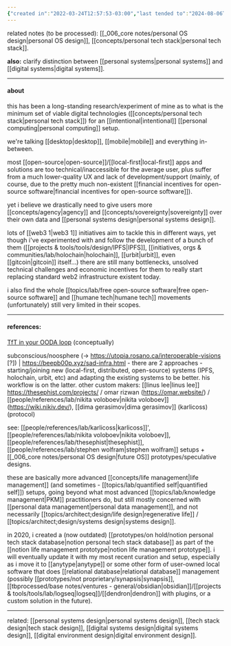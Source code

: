 ```yaml
---
{"created in":"2022-03-24T12:57:53-03:00","last tended to":"2024-08-06T16:14:30-03:00","aliases":["minimum viable intentional tech stack setup","minimum viable intentional personal operations setup","intentional digital systems setup","minimum viable intentional digital setup","self-management tech setup","minimum viable intentional personal systems setup"],"tags":["experiment","🌿","design","lab"],"dg-publish":true,"permalink":"/experiments/minimum-viable-intentional-personal-systems-setup/","dgPassFrontmatter":true,"created":"2022-03-24T12:57:53.053-03:00","updated":"2024-08-06T16:14:31.530-03:00"}
---
```


related notes (to be processed): [[_006_core notes/personal OS design\|personal OS design]], [[concepts/personal tech stack\|personal tech stack]].

**also:** clarify distinction between [[personal systems\|personal systems]] and [[digital systems\|digital systems]].

---
#### about

this has been a long-standing research/experiment of mine as to what is the minimum set of viable digital technologies ([[concepts/personal tech stack\|personal tech stack]]) for an [[intentional\|intentional]] [[personal computing\|personal computing]] setup.

we're talking [[desktop\|desktop]], [[mobile\|mobile]] and everything in-between.

most [[open-source\|open-source]]/[[local-first\|local-first]] apps and solutions are too technical/inaccessible for the average user, plus suffer from a much lower-quality UX and lack of development/support (mainly, of course, due to the pretty much non-existent [[financial incentives for open-source software\|financial incentives for open-source software]]).

yet i believe we drastically need to give users more [[concepts/agency\|agency]] and [[concepts/sovereignty\|sovereignty]] over their own data and [[personal systems design\|personal systems design]].

lots of [[web3 1\|web3 1]] initiatives aim to tackle this in different ways, yet though i've experimented with and follow the development of a bunch of them ([[projects & tools/tools/design/IPFS\|IPFS]], [[initiatives, orgs & communities/lab/holochain\|holochain]], [[urbit\|urbit]], even [[gitcoin\|gitcoin]] itself...) there are still many bottlenecks, unsolved technical challenges and economic incentives for them to really start replacing standard web2 infrastructure existent today.

i also find the whole [[topics/lab/free open-source software\|free open-source software]] and [[humane tech\|humane tech]] movements (unfortunately) still very limited in their scopes.

---
#### references:

[TfT in your OODA loop](https://subconscious.substack.com/p/tools-for-thought-in-your-ooda-loop) (conceptually)

subconscious/noosphere (-> https://utopia.rosano.ca/interoperable-visions [?]) | https://beepb00p.xyz/sad-infra.html - there are 2 approaches - starting/joining new (local-first, distributed, open-source) systems (IPFS, holochain, urbit, etc) and adapting the existing systems to be better. his workflow is on the latter. other custom makers: [[linus lee\|linus lee]] https://thesephist.com/projects/ / omar rizwan (https://omar.website/) / [[people/references/lab/nikita voloboev\|nikita voloboev]] (https://wiki.nikiv.dev/), [[dima gerasimov\|dima gerasimov]] (karlicoss) (protocol)

see: [[people/references/lab/karlicoss\|karlicoss]]', [[people/references/lab/nikita voloboev\|nikita voloboev]], [[people/references/lab/thesephist\|thesephist]], [[people/references/lab/stephen wolfram\|stephen wolfram]] setups + [[_006_core notes/personal OS design\|future OS]] prototypes/speculative designs.

these are basically more advanced [[concepts/life management\|life management]] (and sometimes - [[topics/lab/quantified self\|quantified self]]) setups, going beyond what most advanced [[topics/lab/knowledge management\|PKM]] practitioners do, but still mostly concerned with [[personal data management\|personal data management]], and not necessarily [[topics/architect;design/life design\|regenerative life]] / [[topics/architect;design/systems design\|systems design]].

in 2020, i created a (now outdated) [[prototypes/on hold/notion personal tech stack database\|notion personal tech stack database]] as part of the [[notion life management prototype\|notion life management prototype]]. i will eventually update it with my most recent curation and setup, especially as i move it to [[anytype\|anytype]] or some other form of user-owned local software that does [[relational database\|relational database]] management (possibly [[prototypes/not proprietary/synapsis\|synapsis]], [[tbprocessed/base notes/ventures - general/obsidian\|obsidian]]/[[projects & tools/tools/lab/logseq\|logseq]]/[[dendron\|dendron]] with plugins, or a custom solution in the future).

---
related: [[personal systems design\|personal systems design]], [[tech stack design\|tech stack design]], [[digital systems design\|digital systems design]], [[digital environment design\|digital environment design]].